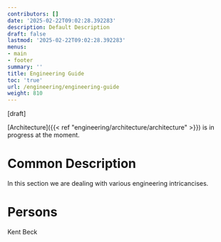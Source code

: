 ```yaml
---
contributors: []
date: '2025-02-22T09:02:28.392283'
description: Default Description
draft: false
lastmod: '2025-02-22T09:02:28.392283'
menus:
- main
- footer
summary: ''
title: Engineering Guide
toc: 'true'
url: /engineering/engineering-guide
weight: 810
---
```

[draft]

 [Architecture]({{< ref "engineering/architecture/architecture" >}}) is in progress at the moment. 

# Common Description

In this section we are dealing with various engineering intricancises.



# Persons

Kent Beck


